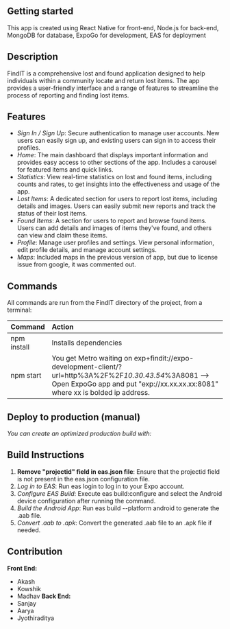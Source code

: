 ## Getting started
This app is created using React Native for front-end, Node.js for back-end, MongoDB for database, ExpoGo for development, EAS for deployment 

## Description
FindIT is a comprehensive lost and found application designed to help individuals within a community locate and return lost items. The app provides a user-friendly interface and a range of features to streamline the process of reporting and finding lost items.

## Features

- *Sign In / Sign Up*: Secure authentication to manage user accounts. New users can easily sign up, and existing users can sign in to access their profiles.
- *Home*: The main dashboard that displays important information and provides easy access to other sections of the app. Includes a carousel for featured items and quick links.
- *Statistics*: View real-time statistics on lost and found items, including counts and rates, to get insights into the effectiveness and usage of the app.
- *Lost Items*: A dedicated section for users to report lost items, including details and images. Users can easily submit new reports and track the status of their lost items.
- *Found Items*: A section for users to report and browse found items. Users can add details and images of items they've found, and others can view and claim these items.
- *Profile*: Manage user profiles and settings. View personal information, edit profile details, and manage account settings.
- *Maps*: Included maps in the previous version of app, but due to license issue from google, it was commented out.
  
## Commands

All commands are run from the FindIT directory of the project, from a terminal:

| Command                 | Action                                                 |
| :---------------------- | :----------------------------------------------------- |
| npm install         | Installs dependencies                                  |
| npm start           | You get Metro waiting on exp+findit://expo-development-client/?url=http%3A%2F%2F*10.30.43.54*%3A8081 --> Open ExpoGo app and put "exp://xx.xx.xx.xx:8081" where xx is bolded ip address.           |


## Deploy to production (manual)

*You can create an optimized production build with:*

## Build Instructions

1. **Remove "projectid" field in eas.json file**: Ensure that the projectid field is not present in the eas.json configuration file.
2. *Log in to EAS*: Run eas login to log in to your Expo account.
3. *Configure EAS Build*: Execute eas build:configure and select the Android device configuration after running the command.
4. *Build the Android App*: Run eas build --platform android to generate the .aab file.
5. *Convert .aab to .apk*: Convert the generated .aab file to an .apk file if needed.

## Contribution

**Front End:**
- Akash
- Kowshik
- Madhav
**Back End:**
- Sanjay
- Aarya
- Jyothiraditya
